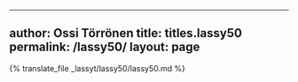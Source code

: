
---
author: Ossi Törrönen
title: titles.lassy50
permalink: /lassy50/
layout: page
---
{% translate_file _lassyt/lassy50/lassy50.md %}